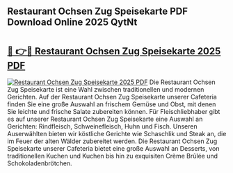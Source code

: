 ## Restaurant Ochsen Zug Speisekarte PDF Download Online 2025 QytNt

# <h2><a href="http://gc6jemj.nevu.top/?p=Restaurant+Ochsen+Zug+Speisekarte">🔗 👉🔴 Restaurant Ochsen Zug Speisekarte 2025 PDF</a></h2>

[![Restaurant Ochsen Zug Speisekarte 2025 PDF](https://i.imgur.com/dBaPXMq.png)](http://gc6jemj.nevu.top/?p=Restaurant+Ochsen+Zug+Speisekarte)
Die Restaurant Ochsen Zug Speisekarte ist eine Wahl zwischen traditionellen und modernen Gerichten. Auf der Restaurant Ochsen Zug Speisekarte unserer Cafeteria finden Sie eine große Auswahl an frischem Gemüse und Obst, mit denen Sie leichte und frische Salate zubereiten können. Für Fleischliebhaber gibt es auf unserer Restaurant Ochsen Zug Speisekarte eine Auswahl an Gerichten: Rindfleisch, Schweinefleisch, Huhn und Fisch. Unseren Auserwählten bieten wir köstliche Gerichte wie Schaschlik und Steak an, die im Feuer der alten Wälder zubereitet werden. Die Restaurant Ochsen Zug Speisekarte unserer Cafeteria bietet eine große Auswahl an Desserts, von traditionellen Kuchen und Kuchen bis hin zu exquisiten Crème Brûlée und Schokoladenbrötchen.
